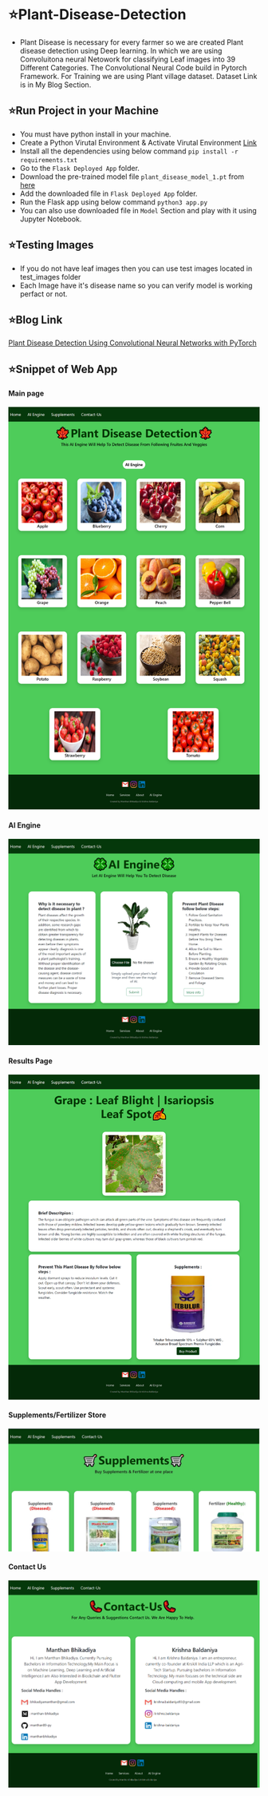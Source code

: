 # ⭐Plant-Disease-Detection

- Plant Disease is necessary for every farmer so we are created Plant disease detection using Deep learning. In which we are using Convoluitona neural Netowork for classifying Leaf images into 39 Different Categories. The Convolutional Neural Code build in Pytorch Framework. For Training we are using Plant village dataset. Dataset Link is in My Blog Section.

## ⭐Run Project in your Machine

- You must have python install in your machine.
- Create a Python Virutal Environment & Activate Virutal Environment [Link](https://docs.python.org/3/tutorial/venv.html)
- Install all the dependencies using below command
  `pip install -r requirements.txt`
- Go to the `Flask Deployed App` folder.
- Download the pre-trained model file `plant_disease_model_1.pt` from [here](https://drive.google.com/drive/folders/1ewJWAiduGuld_9oGSrTuLumg9y62qS6A?usp=share_link)
- Add the downloaded file in `Flask Deployed App` folder.
- Run the Flask app using below command `python3 app.py`
- You can also use downloaded file in `Model` Section and play with it using Jupyter Notebook.

<!-- ## ⭐Contribution ( Open Source )
* This Project is now open source.
* All the developers who are intrested they can contribute in this project.
* Yo can make UI better , make Deep learning model more powerful , add informative markdown file in section...
* If you will change Deep learning make sure you upload updated markdown file (.md) , .pdf and .ipynb in particular section.
* Make sure your code is working. It will not have any type or error.
* You have to fork this project then make a pull request after you testing will successful.
* How to make pull request : https://opensource.com/article/19/7/create-pull-request-github -->

## ⭐Testing Images

- If you do not have leaf images then you can use test images located in test_images folder
- Each Image have it's disease name so you can verify model is working perfact or not.

## ⭐Blog Link

<a href="https://medium.com/analytics-vidhya/plant-disease-detection-using-convolutional-neural-networks-and-pytorch-87c00c54c88f" target = "_blank">Plant Disease Detection Using Convolutional Neural Networks with PyTorch</a><br>

<!-- ## ⭐Deployed App
<a href="https://plant-disease-detection-ai.herokuapp.com/" target = "_blank">Plant-Disease-Detection-AI</a><br> -->

## ⭐Snippet of Web App

#### Main page

<img src = "demo_images/1.png" > <br>

#### AI Engine

<img src = "demo_images/2.png"> <br>

#### Results Page

<img src = "demo_images/3.png"> <br>

#### Supplements/Fertilizer Store

<img src = "demo_images/4.JPG"> <br>

#### Contact Us

<img src = "demo_images/5.png"> <br><br>
